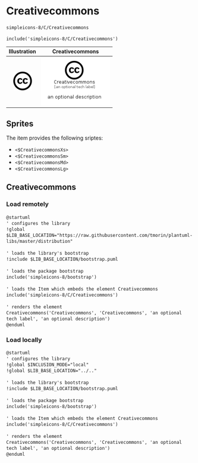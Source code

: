 # Creativecommons


```text
simpleicons-8/C/Creativecommons
```

```text
include('simpleicons-8/C/Creativecommons')
```



| Illustration | Creativecommons |
| :---: | :---: |
| ![illustration for Illustration](../../simpleicons-8/C/Creativecommons.png) | ![illustration for Creativecommons](../../simpleicons-8/C/Creativecommons.Local.png) |



## Sprites
The item provides the following sriptes:

- `<$CreativecommonsXs>`
- `<$CreativecommonsSm>`
- `<$CreativecommonsMd>`
- `<$CreativecommonsLg>`





## Creativecommons

### Load remotely
```plantuml
@startuml
' configures the library
!global $LIB_BASE_LOCATION="https://raw.githubusercontent.com/tmorin/plantuml-libs/master/distribution"

' loads the library's bootstrap
!include $LIB_BASE_LOCATION/bootstrap.puml

' loads the package bootstrap
include('simpleicons-8/bootstrap')

' loads the Item which embeds the element Creativecommons
include('simpleicons-8/C/Creativecommons')

' renders the element
Creativecommons('Creativecommons', 'Creativecommons', 'an optional tech label', 'an optional description')
@enduml
```

### Load locally
```plantuml
@startuml
' configures the library
!global $INCLUSION_MODE="local"
!global $LIB_BASE_LOCATION="../.."

' loads the library's bootstrap
!include $LIB_BASE_LOCATION/bootstrap.puml

' loads the package bootstrap
include('simpleicons-8/bootstrap')

' loads the Item which embeds the element Creativecommons
include('simpleicons-8/C/Creativecommons')

' renders the element
Creativecommons('Creativecommons', 'Creativecommons', 'an optional tech label', 'an optional description')
@enduml
```

